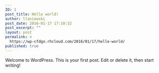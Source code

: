 ```yaml
---
ID: 1
post_title: Hello world!
author: llaniewski
post_date: 2016-01-17 17:10:32
post_excerpt: ""
layout: post
permalink: >
  https://wp-cfdgo.rhcloud.com/2016/01/17/hello-world/
published: true
---
```

Welcome to WordPress. This is your first post. Edit or delete it, then start writing!